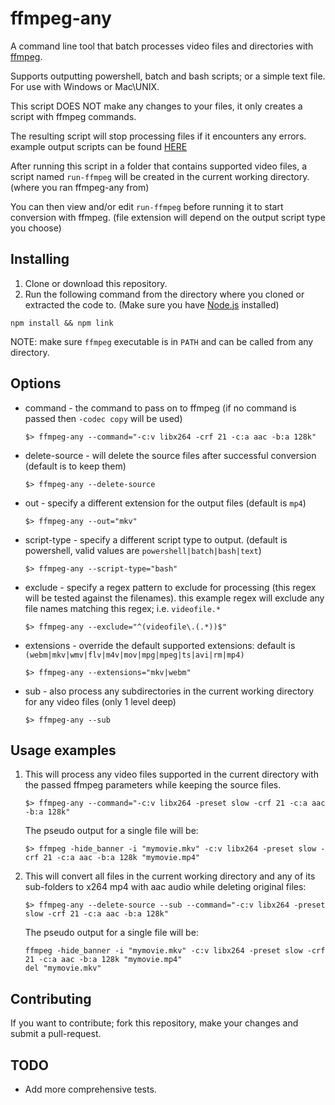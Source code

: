 ffmpeg-any
==================

A command line tool that batch processes video files and directories with [ffmpeg](https://ffmpeg.org/).

Supports outputting powershell, batch and bash scripts; or a simple text file. For use with Windows or Mac\UNIX.

This script DOES NOT make any changes to your files, it only creates a script with ffmpeg commands.

The resulting script will stop processing files if it encounters any errors. example output scripts can be found [HERE](https://github.com/topaz1008/ffmpeg-any/tree/master/examples)

After running this script in a folder that contains supported video files, a script named `run-ffmpeg` will be created in the current working directory. (where you ran ffmpeg-any from)

You can then view and/or edit `run-ffmpeg` before running it to start conversion with ffmpeg. (file extension will depend on the output script type you choose)

Installing
---------------

1. Clone or download this repository.
2. Run the following command from the directory where you cloned or extracted the code to. (Make sure you have [Node.js](https://nodejs.org/en/) installed)

```
npm install && npm link
```

NOTE: make sure `ffmpeg` executable is in `PATH` and can be called from any directory.

Options
---------------

* command - the command to pass on to ffmpeg (if no command is passed then `-codec copy` will be used)
   ```
   $> ffmpeg-any --command="-c:v libx264 -crf 21 -c:a aac -b:a 128k"
   ```

* delete-source - will delete the source files after successful conversion (default is to keep them)
   ```
   $> ffmpeg-any --delete-source
   ```
  
* out - specify a different extension for the output files (default is `mp4`)
   ```
   $> ffmpeg-any --out="mkv"
   ```
  
* script-type - specify a different script type to output. (default is powershell, valid values are `powershell|batch|bash|text`)
   ```
   $> ffmpeg-any --script-type="bash"
   ```
  
* exclude - specify a regex pattern to exclude for processing (this regex will be tested against the filenames).
this example regex will exclude any file names matching this regex; i.e. `videofile.*`
   ```
   $> ffmpeg-any --exclude="^(videofile\.(.*))$"
   ```

* extensions - override the default supported extensions: default is `(webm|mkv|wmv|flv|m4v|mov|mpg|mpeg|ts|avi|rm|mp4)`
   ```
   $> ffmpeg-any --extensions="mkv|webm"
   ```
  
* sub - also process any subdirectories in the current working directory for any video files (only 1 level deep)
   ```
   $> ffmpeg-any --sub
   ```

Usage examples
---------------

1. This will process any video files supported in the current directory with the passed ffmpeg parameters while keeping the source files.
    ```
    $> ffmpeg-any --command="-c:v libx264 -preset slow -crf 21 -c:a aac -b:a 128k"
    ```
    
    The pseudo output for a single file will be:
    ```
    $> ffmpeg -hide_banner -i "mymovie.mkv" -c:v libx264 -preset slow -crf 21 -c:a aac -b:a 128k "mymovie.mp4"
    ```

2. This will convert all files in the current working directory and any of its sub-folders to x264 mp4 with aac audio while deleting original files:
   ```
   $> ffmpeg-any --delete-source --sub --command="-c:v libx264 -preset slow -crf 21 -c:a aac -b:a 128k"
   ```

   The pseudo output for a single file will be:
   ```
   ffmpeg -hide_banner -i "mymovie.mkv" -c:v libx264 -preset slow -crf 21 -c:a aac -b:a 128k "mymovie.mp4"
   del "mymovie.mkv"
   ```

Contributing
---------------
If you want to contribute; fork this repository, make your changes and submit a pull-request.

TODO
---------------
* Add more comprehensive tests.
